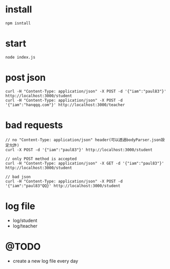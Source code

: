 # install

```
npm isntall
```

# start

```
node index.js
```

# post json

```
curl -H "Content-Type: application/json" -X POST -d '{"iam":"paul83"}' http://localhost:3000/student
curl -H "Content-Type: application/json" -X POST -d '{"iam":"hanqqq.com"}' http://localhost:3000/teacher
```

# bad requests

```
// no "Content-Type: application/json" header(可以透過bodyParser.json設定允許)
curl -X POST -d '{"iam":"paul83"}' http://localhost:3000/student

// only POST method is accepted
curl -H "Content-Type: application/json" -X GET -d '{"iam":"paul83"}' http://localhost:3000/student

// bad json
curl -H "Content-Type: application/json" -X POST -d '{"iam":"paul83"QQ}' http://localhost:3000/student
```

# log file

- log/student
- log/teacher

# @TODO

- create a new log file every day
